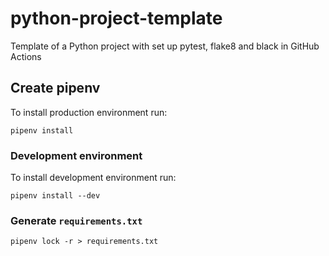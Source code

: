 # python-project-template
Template of a Python project with set up pytest, flake8 and black in GitHub Actions

## Create pipenv
To install production environment run:
```
pipenv install
```

### Development environment
To install development environment run:
```
pipenv install --dev
```

### Generate `requirements.txt`
```
pipenv lock -r > requirements.txt
```
